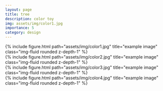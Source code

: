 ```yaml
---
layout: page
title: tree
description: color toy
img: assets/img/color1.jpg
importance: 5
category: design
---
```


<div class="row">
    <div class="col-sm mt-3 mt-md-0">
        {% include figure.html path="assets/img/color1.jpg" title="example image" class="img-fluid rounded z-depth-1" %}
    </div>
    <div class="col-sm mt-3 mt-md-0">
        {% include figure.html path="assets/img/color2.jpg" title="example image" class="img-fluid rounded z-depth-1" %}
    </div>
</div>

<div class="row">
    <div class="col-sm mt-3 mt-md-0">
        {% include figure.html path="assets/img/color3.jpg" title="example image" class="img-fluid rounded z-depth-1" %}
    </div>
    <div class="col-sm mt-3 mt-md-0">
        {% include figure.html path="assets/img/color4.jpg" title="example image" class="img-fluid rounded z-depth-1" %}
    </div>
</div>



